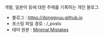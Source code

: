 개발, 일본어 등에 대한 주제를 기록하는 개인 블로그  
- 블로그 : https://donggyuu.github.io  
- 포스팅 파일 경로 : /_posts  
- 테마 원본 : [Minimal Mistakes](https://github.com/mmistakes/minimal-mistakes)  
